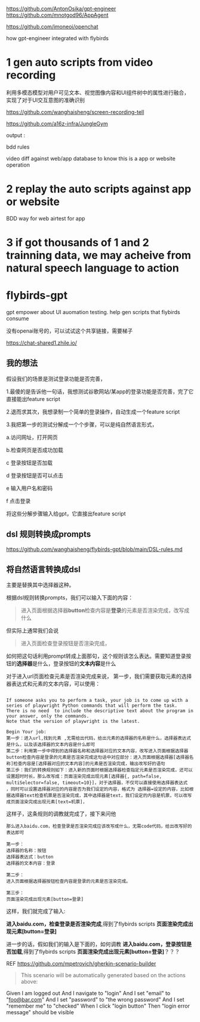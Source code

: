 https://github.com/AntonOsika/gpt-engineer
https://github.com/mnotgod96/AppAgent

https://github.com/imoneoi/openchat



how gpt-engineer integrated with flybirds


# 1 gen auto scripts from video recording


利用多模态模型对用户可见文本、视觉图像内容和UI组件树中的属性进行融合，实现了对于UI交互意图的准确识别

https://github.com/wanghaisheng/screen-recording-tell

https://github.com/a16z-infra/JungleGym

output :

bdd rules 




video diff against web/app database to know this is a app or website operation


# 2 replay the auto scripts against app or website

BDD way for web
airtest for app

# 3 if got thousands of 1 and 2 trainning data, we may acheive from natural speech language to action 


# flybirds-gpt
gpt empower about UI auomation testing. help gen scripts that fiybirds consume

没有openai账号的，可以试试这个共享链接，需要梯子

https://chat-shared1.zhile.io/


## 我的想法

假设我们的场景是测试登录功能是否完善，

1.最傻的是告诉他一句话，我想测试谷歌网站/某app的登录功能是否完善，完了它直接能出feature script

2.退而求其次，我想录制一个简单的登录操作，自动生成一个feature script

3.我把第一步的测试分解成一个个步骤，可以是纯自然语言形式，

a.访问网址，打开网页

b.检查网页是否成功加载

c 登录按钮是否加载

d 登录按钮是否可以点击

e 输入用户名和密码

f 点击登录

将这些分解步骤输入给gpt，它直接出feature script


## dsl 规则转换成prompts

https://github.com/wanghaisheng/flybirds-gpt/blob/main/DSL-rules.md

## 将自然语言转换成dsl

主要是替换其中选择器这种。

根据dsl规则转换prompts，我们可以输入下面的内容：
>进入页面根据选择器**button**检查内容是**登录**的元素是否渲染完成，改写成什么

但实际上通常我们会说
>进入页面检查登录按钮是否渲染完成，

如何把这句话利用prompt转成上面那句，这个规则该怎么表达。需要知道登录按钮的**选择器**是什么，登录按钮的**文本内容**是什么


对于进入url页面检查元素是否渲染完成来说，
第一步，我们需要获取元素的选择器表达式和元素的文本内容，可以使用：
```

If someone asks you to perform a task, your job is to come up with a series of playwright Python commands that will perform the task. 
There is no need  to include the descriptive text about the program in your answer, only the commands.
Note that the version of playwright is the latest.

Begin Your job:  
第一步：进入url,找到元素 ,无需给出代码，给出元素的选择器的名称是什么，选择器表达式是什么，以及该选择器的文本内容是什么即可
第二步：利用第一步中得到的选择器名称和选择器对应的文本内容，改写进入页面根据选择器button检查内容是登录的元素是否渲染完成这句话中对应部分：进入页面根据选择器[选择器名称]检查内容是[选择器对应的文本内容]的元素是否渲染完成，输出改写好的语句
第三歩：我们的转换规则如下：进入新的页面时根据选择器检查指定元素是否渲染完成，还可以设置超时时长，那么改写成：页面渲染完成出现元素[选择器{, path=false, multiSelector=false, timeout=10}]，对于选择器，不仅可以直接使用选择器表达式 ，同时可以设置选择器对应的内容是否为我们设定的内容，格式为 选择器=设定的内容，比如根据选择器text检查机票是否渲染完成，其中选择器是text，我们设定的内容是机票，可以改写成页面渲染完成出现元素[text=机票]，
```

这样子，这条规则的调教就完成了，接下来问他

```
那么进入baidu.com，检查登录是否渲染完成应该改写成什么，无需code代码，给出改写好的表达即可

```

```
第一步：
选择器的名称：按钮
选择器表达式：button
选择器的文本内容：登录

第二步：
进入页面根据选择器按钮检查内容是登录的元素是否渲染完成。

第三步：
页面渲染完成出现元素[button=登录]
````


这样，我们就完成了输入:

**进入baidu.com，检查登录是否渲染完成**,得到了flybirds scripts **页面渲染完成出现元素[button=登录]**


进一步的话，假如我们的输入是下面的，如何调教
**进入baidu.com，登录按钮是否加载**,得到了flybirds scripts **页面渲染完成出现元素[button=登录]**？？？




REF
https://github.com/mpetrovich/gherkin-scenario-builder

>This scenario will be automatically generated based on the actions above:

Given I am logged out
And I navigate to "login"
And I set "email" to "foo@bar.com"
And I set "password" to "the wrong password"
And I set "remember me" to "checked"
When I click "login button"
Then "login error message" should be visible

